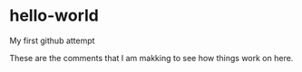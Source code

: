 # hello-world
My first github attempt

These are the comments that I am makking
to see how things work on here.
